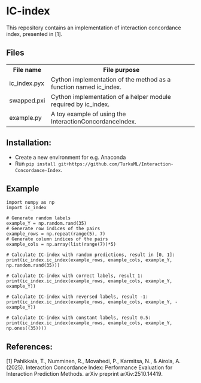# IC-index
This repository contains an implementation of interaction concordance index, presented in [1].

## Files
<table align = "center">
    <tr>
        <th> File name </th>
        <th> File purpose </th>
    </tr>
    <tr>
        <td> ic_index.pyx </td>
        <td> Cython implementation of the method as a function named ic_index. </td>
    </tr>
    <tr>
        <td> swapped.pxi </td>
        <td> Cython implementation of a helper module required by ic_index. </td>
    </tr>
    <tr>
        <td> example.py </td>
        <td> A toy example of using the InteractionConcordanceIndex. </td>
    </tr>
</table>

## Installation:
- Create a new environment for e.g. Anaconda
- Run `pip install git+https://github.com/TurkuML/Interaction-Concordance-Index`.

## Example
```
import numpy as np
import ic_index

# Generate random labels
example_Y = np.random.rand(35)
# Generate row indices of the pairs
example_rows = np.repeat(range(5), 7)
# Generate column indices of the pairs
example_cols = np.array(list(range(7))*5)

# Calculate IC-index with random predictions, result in [0, 1]:
print(ic_index.ic_index(example_rows, example_cols, example_Y, np.random.rand(35)))

# Calculate IC-index with correct labels, result 1:
print(ic_index.ic_index(example_rows, example_cols, example_Y, example_Y))

# Calculate IC-index with reversed labels, result -1:
print(ic_index.ic_index(example_rows, example_cols, example_Y, -example_Y))

# Calculate IC-index with constant labels, result 0.5:
print(ic_index.ic_index(example_rows, example_cols, example_Y, np.ones((35))))
```

## References:
  [1] Pahikkala, T., Numminen, R., Movahedi, P., Karmitsa, N., & Airola, A. (2025). Interaction Concordance Index: Performance Evaluation for Interaction Prediction Methods. arXiv preprint arXiv:2510.14419.
